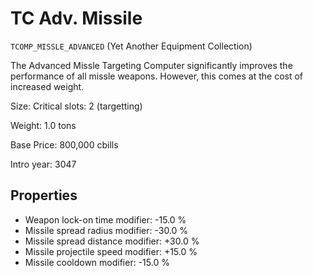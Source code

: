 # TC Adv. Missile

`TCOMP_MISSLE_ADVANCED` (Yet Another Equipment Collection)

The Advanced Missle Targeting Computer significantly improves the performance of all missle weapons. However, this comes at the cost of increased weight.

Size: Critical slots: 2 (targetting)

Weight: 1.0 tons

Base Price: 800,000 cbills

Intro year: 3047

## Properties
* Weapon lock-on time modifier: -15.0 %
* Missile spread radius modifier: -30.0 %
* Missile spread distance modifier: +30.0 %
* Missile projectile speed modifier: +15.0 %
* Missile cooldown modifier: -15.0 %
